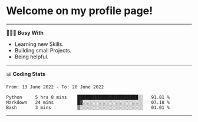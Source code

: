 # Welcome on my profile page!
<!-- print(("dralla"[::-1]+"s").capitalize()) -->

---
👨🏻‍💻 **Busy With**
* Learning new Skills.
* Building small Projects.
* Being helpful.

---
📊 **Coding Stats**
<!--START_SECTION:waka-->

```text
From: 13 June 2022 - To: 20 June 2022

Python     5 hrs 8 mins    ███████████████████████░░   91.81 %
Markdown   24 mins         █▓░░░░░░░░░░░░░░░░░░░░░░░   07.18 %
Bash       3 mins          ▒░░░░░░░░░░░░░░░░░░░░░░░░   01.01 %
```

<!--END_SECTION:waka-->
---
